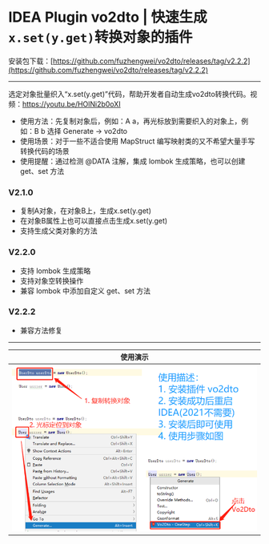 # IDEA Plugin vo2dto | 快速生成`x.set(y.get)`转换对象的插件

安装包下载：[https://github.com/fuzhengwei/vo2dto/releases/tag/v2.2.2](https://github.com/fuzhengwei/vo2dto/releases/tag/v2.2.2)

---

选定对象批量织入“x.set(y.get)”代码，帮助开发者自动生成vo2dto转换代码。视频：<a href="https://youtu.be/HOlNi2b0oXI">https://youtu.be/HOlNi2b0oXI</a><br>
<ul>
    <li>使用方法：先复制对象后，例如：A a，再光标放到需要织入的对象上，例如：B b 选择 Generate -> vo2dto</li>
    <li>使用场景：对于一些不适合使用 MapStruct 编写映射类的又不希望大量手写转换代码的场景</li>
    <li>使用提醒：通过检测 @DATA 注解，集成 lombok 生成策略，也可以创建 get、set 方法</li>
</ul>

<h3>V2.1.0</h3>
<ul>
    <li>复制A对象，在对象B上，生成x.set(y.get)</li>
    <li>在对象B属性上也可以直接点击生成x.set(y.get)</li>
    <li>支持生成父类对象的方法</li>
</ul>

<h3>V2.2.0</h3>
<ul>
    <li>支持 lombok 生成策略</li>
    <li>支持对象空转换操作</li>
    <li>兼容 lombok 中添加自定义 get、set 方法</li>
</ul>

<h3>V2.2.2</h3>
<ul>
    <li>兼容方法修复</li>
</ul>

---

| 使用演示  |
|---|
|  ![](/docs/_media/vo2dto.png)  |
